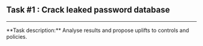 ## Task #1 : Crack leaked password database

<hr>
**Task description:** 
Analyse results and propose uplifts to controls and policies.



